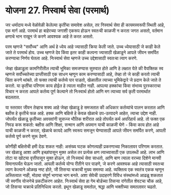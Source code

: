 # योजना 27. निस्वार्थ सेवा (परमार्थ)

जर धर्मादाय मध्ये वेळोवेळी केलेल्या कृतींचा समावेश असेल, तर निस्वार्थ सेवा ही कायमस्वरूपी स्थिती आहे, एक मार्ग आहे. परमार्थ हा बाहेरच्या जगाशी एकरूप होऊन स्वतःची काळजी न करता जगत असतो, वर्तमान क्षणाचे भान राखून जे करणे आवश्यक आहे ते करत असतो.

परम म्हणजे "सर्वोच्च" आणि अर्थ हे ध्येय आहे ज्यासाठी क्रिया केली जाते. उच्च ध्येयासाठी जे काही केले जाते ते परमार्थ होय. उच्च म्हणजे देव किंवा इतर काही कल्पना ज्यासाठी खेळाडूने आपले जीवन समर्पित करण्याचा निर्णय घेतला आहे. निःस्वार्थ सेवा म्हणजे उच्च उद्देशासाठी स्वतःचा त्याग करणे.

जेव्हा खेळाडूला कामगिरीतील त्याची भूमिका समजण्यास सुरुवात होते आणि हे लक्षात येते की वैयक्तिक स्व म्हणजे सर्वोच्चतेच्या प्राप्तीसाठी एक साधन म्हणून काम करण्यासाठी आहे, तेव्हा तो जे काही करतो त्याची चिंता करणे थांबते. तो फक्त त्याची कर्तव्ये पार पाडतो, खेळातील त्याच्या भूमिकेद्वारे जे प्रदान केले जाते ते करतो. या कृतींचा परिणाम काय होईल हे त्याला माहीत नाही. आपल्या हक्कांचा किंवा संभाव्य पुरस्काराचा विचार न करता आपले कर्तव्य पूर्ण केल्याने तो निःस्वार्थ होतो आणि मग त्याच्या सर्व कृती परमार्थात बदलतात.

या स्तरावर जीवन तेव्हाच शक्य आहे जेव्हा खेळाडू हे समजतात की अधिकार कर्तव्यांचे पालन करतात आणि बक्षीस हे कृतीचे फळ आहे. हक्क आणि बक्षिसे हे केवळ खेळाचे उप-उत्पादने आहेत, त्याचा उद्देश नाही. जोपर्यंत खेळाडू कृतीच्या अवयवांनी सुसज्ज भौतिक शरीरात आहे तोपर्यंत कर्म अपरिहार्य आहे. तो फक्त एक निवड करू शकतो: बक्षीस आणि शिक्षा, सन्मान आणि अपमान याची काळजी घेणे - किंवा काय होत आहे याची काळजी न करता, खेळाचे कायदे आणि स्वरूप समजून घेण्यासाठी आपले जीवन समर्पित करणे, आपली कर्तव्ये पूर्ण करणे सुरू ठेवणे.

कोणीही बक्षिसेची हमी देऊ शकत नाही: असंख्य घटक कोणत्याही प्रकरणाच्या निकालावर परिणाम करतात. जर खेळाडू आशा आणि इच्छांपासून मुक्त असेल तर प्रत्येक क्षण त्याच्यासाठी एक उपलब्धी आहे. लाभ आणि तोटा या खोट्या वृत्तीपासून मुक्त होऊन, तो निःस्वार्थ सेवा साधतो, आणि बाण त्याला वरच्या दिशेने मानवी विमानापर्यंत घेऊन जातो. आपली कर्तव्ये योग्य रीतीने पार पाडणे, जे करणे आवश्यक आहे त्यासाठी स्वतःचा त्याग केल्याने ओळख नष्ट होते, जी तिसऱ्या चक्राची मुख्य समस्या आहे. व्यक्तित्व एक स्वतंत्र एकक म्हणून अस्तित्वात नाही, मोठ्या संपूर्ण भागाचा भाग बनते. अशा सेवेची उदाहरणे विविध संस्थांमध्ये आढळू शकतात जी स्वर्गीय योजनेचे प्रकटीकरण आहेत. निःस्वार्थ सेवा हा गेम बोर्डच्या तिसऱ्या रांगेतील शेवटचा चौक आहे, जो तिसऱ्या चक्राचे प्रतिनिधित्व करतो. इथून खेळाडू समतोल, श्रद्धा आणि भक्तीच्या समतलावर चढतो.
